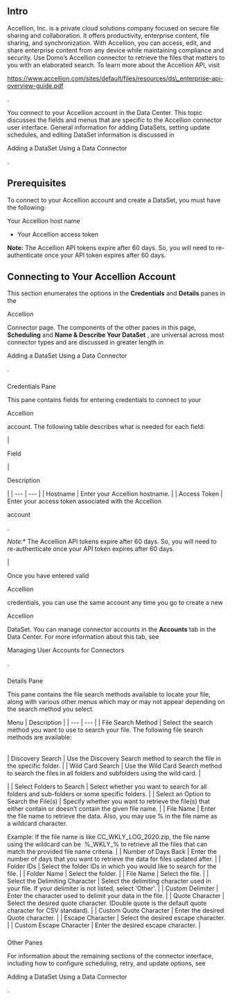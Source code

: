 

Intro
-------

Accellion, Inc. is a private cloud solutions company focused on secure file sharing and collaboration. It offers productivity, enterprise content, file sharing, and synchronization. With Accellion, you can access, edit, and share enterprise content from any device while maintaining compliance and security. Use Domo’s Accellion connector to retrieve the files that matters to you with an elaborated search. To learn more about the Accellion API, visit

https://www.accellion.com/sites/default/files/resources/ds\_enterprise-api-overview-guide.pdf

.


 You connect to your Accellion account in the Data Center. This topic discusses the fields and menus that are specific to the Accellion connector user interface. General information for adding DataSets, setting update schedules, and editing DataSet information is discussed in

Adding a DataSet Using a Data Connector

.


 Prerequisites
---------------

To connect to your Accellion account and create a DataSet, you must have the following:

 Your Accellion host name
* Your Accellion access token


**Note:**
 The Accellion API tokens expire after 60 days. So, you will need to re-authenticate once your API token expires after 60 days.

Connecting to Your Accellion Account
--------------------------------------


 This section enumerates the options in the
 **Credentials**
 and
 **Details**
 panes in the

Accellion

Connector page. The components of the other panes in this page,
 **Scheduling**
 and
 **Name & Describe Your DataSet**
 , are universal across most connector types and are discussed in greater length in

Adding a DataSet Using a Data Connector

.


###

Credentials Pane


 This pane contains fields for entering credentials to connect to your

Accellion

account. The following table describes what is needed for each field:


|

Field

|

Description

|
| --- | --- |
|
 Hostname
  |
 Enter your Accellion hostname.
  |
|
 Access Token
  |
 Enter your access token associated with the Accellion

account

.

*Note:**
 The Accellion API tokens expire after 60 days. So, you will need to re-authenticate once your API token expires after 60 days.

|


 Once you have entered valid

Accellion

credentials, you can use the same account any time you go to create a new

Accellion

DataSet. You can manage connector accounts in the
 **Accounts**
 tab in the Data Center. For more information about this tab, see

Managing User Accounts for Connectors

.


###
 Details Pane

This pane contains the file search methods available to locate your file, along with various other menus which may or may not appear depending on the search method you select.


 Menu
  |
 Description
  |
| --- | --- |
|
 File Search Method
  |
 Select the search method you want to use to search your file. The following file search methods are available:


|  |  |
| --- | --- |
|
 Discovery Search
  |
 Use the Discovery Search method to search the file in the specific folder.
  |
|
 Wild Card Search
  |
 Use the Wild Card Search method to search the files in all folders and subfolders using the wild card.
  |

|
|
 Select Folders to Search
  |
 Select whether you want to search for all folders and sub-folders or some specific folders.
  |
|
 Select an Option to Search the File(s)
  |
 Specify whether you want to retrieve the file(s) that either contain or doesn’t contain the given file name.
  |
|
 File Name
  |
 Enter the file name to retrieve the data. Also, you may use % in the file name as a wildcard character.


 Example: If the file name is like CC\_WKLY\_LOG\_2020.zip, the file name using the wildcard can be  %\_WKLY\_% to retrieve all the files that can match the provided file name criteria.
  |
|
 Number of Days Back
  |
 Enter the number of days that you want to retrieve the data for files updated after.
  |
|
 Folder IDs
  |
 Select the folder IDs in which you would like to search for the file.
  |
|
 Folder Name
  |
 Select the folder.
  |
|
 File Name
  |
 Select the file.
  |
|
 Select the Delimiting Character
  |
 Select the delimiting character used in your file. If your delimiter is not listed, select 'Other'.
  |
|
 Custom Delimiter
  |
 Enter the character used to delimit your data in the file.
  |
|
 Quote Character
  |
 Select the desired quote character. (Double quote is the default quote character for CSV standard).
  |
|
 Custom Quote Character
  |
 Enter the desired Quote character.
  |
|
 Escape Character
  |
 Select the desired escape character.
  |
|
 Custom Escape Character
  |
 Enter the desired escape character.
  |


###
 Other Panes

For information about the remaining sections of the connector interface, including how to configure scheduling, retry, and update options, see

Adding a DataSet Using a Data Connector

.

